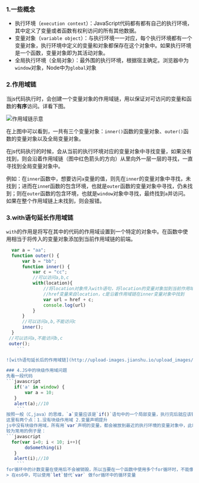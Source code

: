 ### 1.一些概念
  * 执行环境（`execution context`）：JavaScript代码都有都有自己的执行环境，其中定义了变量或者函数有权利访问的所有其他数据。
  * 变量对象（`variable object`）：与执行环境一一对应，每个执行环境都有一个变量对象，执行环境中定义的变量和对象都保存在这个对象中。如果执行环境是一个函数，变量对象即为其活动对象。
  * 全局执行环境（全局对象）：最外围的执行环境，根据宿主确定。浏览器中为`window`对象，Node中为`global`对象

###  2.作用域链
  当js代码执行时，会创建一个变量对象的作用域链，用以保证对可访问的变量和函数的**有序**访问。详看下图。

![作用域链示意](http://upload-images.jianshu.io/upload_images/4472988-88f5bab7ece32082.png?imageMogr2/auto-orient/strip%7CimageView2/2/w/1240)

在上图中可以看到，一共有三个变量对象：`inner()`函数的变量对象、`outer()`函数的变量对象以及全局变量对象。

在js代码执行的时候，会从当前的执行环境对应的变量对象中寻找变量，如果没有找到，则会沿着作用域链（图中红色箭头的方向）从里向外一层一层的寻找，一直寻找到全局变量对象中。

例如：在`inner`函数中，想要访问`a`变量的值，则先在`inner`的变量对象中寻找，未找到；进而在`inne`r函数的包含环境，也就是`outer`函数的变量对象中寻找，仍未找到；则在`outer`函数的包含环境，也就是`window`对象中寻找，最终找到`a`并访问。如果在整个作用域链上未找到，则会报错。

### 3.with语句延长作用域链
  `with`的作用是将写在其中的代码的作用域设置到一个特定的对象中。在函数中使用相当于将传入的变量对象添加到当前作用域链的前端。
 ```javascript
   var a = "aa";
   function outer() {
       var b = "bb";
       function inner() {
           var c = "cc";
           //可以访问a,b,c
           with(location){
               //将location对象传入with语句，将location的变量对象加到当前作用域链的前端
               //href变量来自location，c是沿着作用域链在inner变量对象中找到
               var url = href + c;
               console.log(url)
           }
       }
       //可以访问a,b,不能访问c
       inner();
   }
  //可以访问a,不能访问b,c
  outer();
     ```

![with语句延长后的作用域链](http://upload-images.jianshu.io/upload_images/4472988-2482b1ab260b5f17.png?imageMogr2/auto-orient/strip%7CimageView2/2/w/1240)

### 4.JS中的块级作用域问题
先看一段代码
 ```javascript
    if('a' in window) {
        var a = 10;
    }
    alert(a);//10
     ```
按照一般（C,java）的思维，`a`变量应该是`if()`语句中的一个局部变量，执行完后就应该销毁，所以后面的`alert`语句是不能访问到`a`变量的。但是在if执行完后，仍可以访问到`a`变量。
这里有两个点：1.没有块级作用域 2.变量声明提升
js中没有块级作用域，所有用`var`声明的变量，都会被放到最近的执行环境的变量对象中，此时的`a`就被挂在了`window`对象上（如果变量没有使用`var`声明，则无论最近的执行环境是什么，都会被添加到全局对象中）。
较为常用的例子是：
```javascript
   for(var i=0; i < 10; i++){
        doSomething(i)
    }
    alert(i);//10
     ```
for循环中的计数变量在使用后不会被销毁，所以当要在一个函数中使用多个for循环时，不能像C，JAVA中一样，都使用一个循环变量。
> 在es6中，可以使用`let`替代`var` 做for循环中的循环变量
